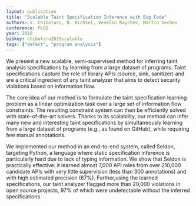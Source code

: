```yaml
---
layout: publication
title: "Scalable Taint Specification Inference with Big Code"
authors: V. Chibotaru, B. Bichsel, Veselin Raychev, Martin Vechev
conference: PLDI
year: 2019
bibkey: chibotaru2019scalable
tags: ["defect", "program analysis"]
---
```

We present a new scalable, semi-supervised method for inferring
taint analysis specifications by learning from a large dataset of programs.
Taint specifications capture the role of library APIs (source, sink, sanitizer)
and are a critical ingredient of any taint analyzer that aims to detect
security violations based on information flow.

The core idea of our method
is to formulate the taint specification learning problem as a linear
optimization task over a large set of information flow constraints.
The resulting constraint system can then be efficiently solved with
state-of-the-art solvers. Thanks to its scalability, our method can infer
many new and interesting taint specifications by simultaneously learning from
a large dataset of programs (e.g., as found on GitHub), while requiring 
few manual annotations.

We implemented our method in an end-to-end system,
called Seldon, targeting Python, a language where static specification
inference is particularly hard due to lack of typing information.
We show that Seldon is practically effective: it learned almost 7,000 API
roles from over 210,000 candidate APIs with very little supervision
(less than 300 annotations) and with high estimated precision (67%).
Further,using the learned specifications, our taint analyzer flagged more than
20,000 violations in open source projects, 97% of which were
undetectable without the inferred specifications.